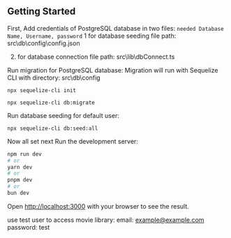 ## Getting Started

First, Add credentials of PostgreSQL database in two files:
```needed Database Name, Username, password```
1 for database seeding 
file path: src\db\config\config.json

2. for database connection 
file path: src\lib\dbConnect.ts

Run migration for PostgreSQL database:
Migration will run with Sequelize CLI with directory: src\db\config
```
npx sequelize-cli init

npx sequelize-cli db:migrate
```

Run database seeding for default user: 
```
npx sequelize-cli db:seed:all
```

Now all set next Run the development server:

```bash
npm run dev
# or
yarn dev
# or
pnpm dev
# or
bun dev
```

Open [http://localhost:3000](http://localhost:3000) with your browser to see the result.

use test user to access movie library:
email: example@example.com
password: test
